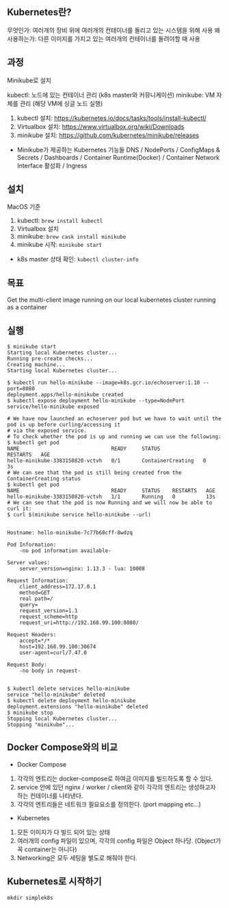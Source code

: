 
## Kubernetes란?
무엇인가: 여러개의 장비 위에 여러개의 컨테이너를 돌리고 있는 시스템을 위해 사용
왜 사용하는가: 다른 이미지를 가지고 있는 여러개의 컨테이너를 돌려야할 때 사용

## 과정
Minikube로 설치

kubectl: 노드에 있는 컨테이너 관리 (k8s master와 커뮤니케이션)
minikube: VM 자체를 관리 (해당 VM에 싱글 노드 실행)

1. kubectl 설치: https://kubernetes.io/docs/tasks/tools/install-kubectl/
2. Virtualbox 설치: https://www.virtualbox.org/wiki/Downloads
3. minikube 설치: https://github.com/kubernetes/minikube/releases

* Minikube가 제공하는 Kubernetes 기능들
DNS / NodePorts / ConfigMaps & Secrets / Dashboards / Container Runtime(Docker) / Container Network Interface 활성화 / Ingress

## 설치
MacOS 기준
1. kubectl: `brew install kubectl`
2. Virtualbox 설치
3. minikube: `brew cask install minikube`
4. minikube 시작: `minikube start`

* k8s master 상태 확인: `kubectl cluster-info`

## 목표
Get the multi-client image running on our local kubernetes cluster running as a container

## 실행
```shell
$ minikube start
Starting local Kubernetes cluster...
Running pre-create checks...
Creating machine...
Starting local Kubernetes cluster...

$ kubectl run hello-minikube --image=k8s.gcr.io/echoserver:1.10 --port=8080
deployment.apps/hello-minikube created
$ kubectl expose deployment hello-minikube --type=NodePort
service/hello-minikube exposed

# We have now launched an echoserver pod but we have to wait until the pod is up before curling/accessing it
# via the exposed service.
# To check whether the pod is up and running we can use the following:
$ kubectl get pod
NAME                              READY     STATUS              RESTARTS   AGE
hello-minikube-3383150820-vctvh   0/1       ContainerCreating   0          3s
# We can see that the pod is still being created from the ContainerCreating status
$ kubectl get pod
NAME                              READY     STATUS    RESTARTS   AGE
hello-minikube-3383150820-vctvh   1/1       Running   0          13s
# We can see that the pod is now Running and we will now be able to curl it:
$ curl $(minikube service hello-minikube --url)


Hostname: hello-minikube-7c77b68cff-8wdzq

Pod Information:
	-no pod information available-

Server values:
	server_version=nginx: 1.13.3 - lua: 10008

Request Information:
	client_address=172.17.0.1
	method=GET
	real path=/
	query=
	request_version=1.1
	request_scheme=http
	request_uri=http://192.168.99.100:8080/

Request Headers:
	accept=*/*
	host=192.168.99.100:30674
	user-agent=curl/7.47.0

Request Body:
	-no body in request-


$ kubectl delete services hello-minikube
service "hello-minikube" deleted
$ kubectl delete deployment hello-minikube
deployment.extensions "hello-minikube" deleted
$ minikube stop
Stopping local Kubernetes cluster...
Stopping "minikube"...
```

## Docker Compose와의 비교
* Docker Compose
1. 각각의 엔트리는 docker-compose로 하여금 이미지를 빌드하도록 할 수 있다.
2. service 안에 있던 nginx / worker / client와 같이 각각의 엔트리는 생성하고자 하는 컨테이너를 나타낸다.
3. 각각의 엔트리들은 네트워크 필요요소를 정의한다. (port mapping etc...)

* Kubernetes
1. 모든 이미지가 다 빌드 되어 있는 상태
2. 여러개의 config 파일이 있으며, 각각의 config 파일은 Object 하나당. (Object가 꼭 container는 아니다)
3. Networking은 모두 세팅을 별도로 해줘야 한다.

## Kubernetes로 시작하기
`mkdir simplek8s`

